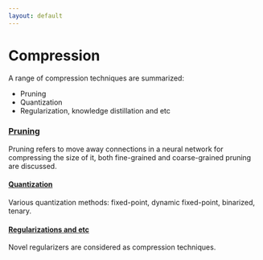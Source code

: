 ```yaml
---
layout: default
---
```

# [](#compression)Compression





A range of compression techniques are summarized:
* Pruning
* Quantization
* Regularization, knowledge distillation and etc

### [Pruning](/blog/papers/compression/pruning.html)
Pruning refers to move away connections in a neural network for compressing the size of it, both fine-grained and coarse-grained
pruning are discussed.

#### [Quantization](/blog/papers/compression/pruning.html)
Various quantization methods: fixed-point, dynamic fixed-point, binarized, tenary.

#### [Regularizations and etc](/blog/papers/compression/other.html)
Novel regularizers are considered as compression techniques.
